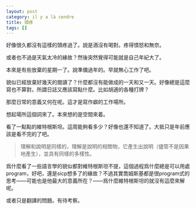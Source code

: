 ```yaml
---
layout: post
category: il y a là cendre
title: 頭疼
tags: []
---
```


好像很久都沒有這樣的頭疼過了。說是酒沒有喝對。疼得憤怒和無奈。

或者也不過是天氣太冷的緣故？然後突然覺得可能就是自己年紀大了。

本來是有些放棄的星期一了。說準備過年的。早就無心工作了吧。

貌似已經放棄好幾天的閱讀了？什麼都沒有能做成的一天和又一天。好像總是這麼寫也不算對。所謂日誌又應該寫點什麼。比如胡適的各種打牌？

那麼日常的意義又何在呢。這才是寫作癖的工作場所。

想起場所這個詞來了。本來想的是空間來着。

看了一點點的維特根斯坦。這周能夠看多少？好像也還不知道了。大抵只是年前應該是看不完的了吧。

> 理解和說明是同樣的，理解是說明的相關物，它產生出說明（儘管不是因果地產生），並具有同樣的多樣性。

爲什麼看了一些語言學的貌似都對維特根斯坦不提，這個過程爲什麼總是可以用處program，好吧，還是sicp想多了的緣故？不過其實喬姆斯基都是很program式的思考——可能也是他最大的意義所在？——爲什麼維特根斯坦的就沒有這麼來解呢。

或者只是翻譯的問題。有待考察。


<!-- more -->

